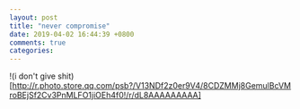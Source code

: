 ```yaml
---
layout: post
title: "never compromise"
date: 2019-04-02 16:44:39 +0800
comments: true
categories: 
---
```

!(i don't give shit)[http://r.photo.store.qq.com/psb?/V13NDf2z0er9V4/8CDZMMj8GemulBcVMroBEjSf2Cv3PnMLFO1jiOEh4f0!/r/dL8AAAAAAAAA]
